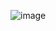 ![image](https://github.com/diegodalvarez/MarketConcentration/assets/48641554/28582975-75a3-4e73-8383-2b4710dab884)
